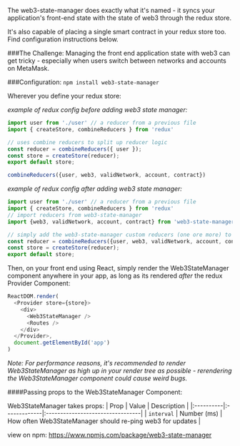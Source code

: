 The web3-state-manager does exactly what it's named - it syncs your application's front-end state with the state of web3 through the redux store.

It's also capable of placing a single smart contract in your redux store too. Find configuration instructions below.

###The Challenge:
Managing the front end application state with web3 can get tricky - especially when users switch between networks and accounts on MetaMask.

###Configuration:
`npm install web3-state-manager`

Wherever you define your redux store:

_example of redux config *before* adding web3 state manager:_
```js
import user from './user' // a reducer from a previous file
import { createStore, combineReducers } from 'redux'

// uses combine reducers to split up reducer logic
const reducer = combineReducers({ user });
const store = createStore(reducer);
export default store;

combineReducers({user, web3, validNetwork, account, contract})
```
_example of redux config *after* adding web3 state manager:_
```js
import user from './user' // a reducer from a previous file
import { createStore, combineReducers } from 'redux'
// import reducers from web3-state-manager
import {web3, validNetwork, account, contract} from 'web3-state-manager'

// simply add the web3-state-manager custom reducers (one ore more) to combine reducers
const reducer = combineReducers({user, web3, validNetwork, account, contract})
const store = createStore(reducer);
export default store;
```

Then, on your front end using React, simply render the Web3StateManager component anywhere in your app, as long as its rendered _after_ the redux Provider Component:

```js
ReactDOM.render(
  <Provider store={store}>
    <div>
      <Web3StateManager />
      <Routes />
    </div>
  </Provider>,
  document.getElementById('app')
)
```

_Note: For performance reasons, it's recommended to render Web3StateManager as high up in your render tree as possible - rerendering the Web3StateManager component could cause weird bugs._


####Passing props to the Web3StateManager Component:

Web3StateManager takes props:
| Prop      | Value        | Description                      |
|:----------|:-------------|:---------------------------------|
| `interval`  | Number (ms)  | How often Web3StateManager should re-ping web3 for updates |


view on npm: https://www.npmjs.com/package/web3-state-manager
